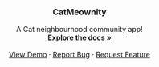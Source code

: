 <h3 align="center">CatMeownity</h3>

<p align="center">
  A Cat neighbourhood community app!
  <br />
  <a href="/"><strong>Explore the docs »</strong></a>
  <br />
  <br />
  <a href="/">View Demo</a>
  ·
  <a href="/">Report Bug</a>
  ·
  <a href="/">Request Feature</a>
</p>

